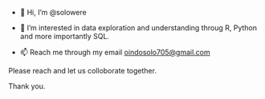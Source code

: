 - 👋 Hi, I’m @solowere
- 👀 I’m interested in data exploration and understanding throug R, Python and more importantly SQL.


- 📫 Reach me through my email oindosolo705@gmail.com

Please reach and let us colloborate together.

Thank you.
